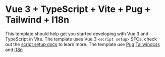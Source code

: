 # Vue 3 + TypeScript + Vite + Pug + Tailwind + I18n

This template should help get you started developing with Vue 3 and TypeScript in Vite. The template uses Vue 3 `<script setup>` SFCs, check out the [script setup docs](https://v3.vuejs.org/api/sfc-script-setup.html#sfc-script-setup) to learn more. The template use [Pug](https://pugjs.org/api/getting-started.html) [Tailwindcss](https://tailwindcss.com/) and [i18n](https://vue-i18n.intlify.dev/)
